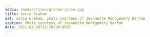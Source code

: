 ```yaml
---
media: /media/files/graham-jorie.jpg
title: Jorie Graham
alt: Jorie Graham, photo courtesy of Jeannette Montgomery Barron
caption: Photo courtesy of Jeannette Montgomery Barron
date: 2021-04-29T13:29:00-0500
---
```


